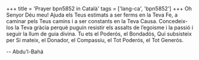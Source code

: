 +++
title = 'Prayer bpn5852 in Català'
tags = ['lang-ca', 'bpn5852']
+++
Oh Senyor Déu meu! Ajuda els Teus estimats a ser ferms en la Teva Fe, a caminar pels Teus camins i a ser constants en la Teva Causa. Concedeix-los la Teva gràcia perquè puguin resistir els assalts de l’egoisme i la passió i seguir la llum de guia divina. Tu ets el Poderós, el Bondadós, Qui subsisteix per Si mateix, el Donador, el Compassiu, el Tot Poderós, el Tot Generós.

-- Abdu'l-Bahá
